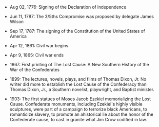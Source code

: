 * Aug 02, 1776: Signing of the Declaration of Independence

* Jun 11, 1787: The 3/5ths Compromise was proposed by delegate James Wilson

* Sep 17, 1787: The signing of the Constitution of the United States of America

* Apr 12, 1861: Civil war begins

* Apr 9, 1865: Civil war ends

* 1867: First printing of The Lost Cause: A New Southern History of the War of the Confederates

* 1899: The lectures, novels, plays, and films of Thomas Dixon, Jr.  No writer did more to establish the Lost Cause of the Confederacy than Thomas Dixon, Jr., a Southern novelist, playwright, and Baptist minister.

* 1903: The first statues of Moses Jacob Ezekiel memorializing the Lost Cause. Confederate monuments, including Ezekiel's highly visible sculptures, were part of a campaign to terrorize black Americans, to romanticize slavery, to promote an ahistorical lie about the honor of the Confederate cause, to cast in granite what Jim Crow codified in law.
